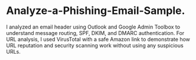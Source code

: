 # Analyze-a-Phishing-Email-Sample.
I analyzed an email header using Outlook and Google Admin Toolbox to understand message routing, SPF, DKIM, and DMARC authentication. For URL analysis, I used VirusTotal with a safe Amazon link to demonstrate how URL reputation and security scanning work without using any suspicious URLs.
